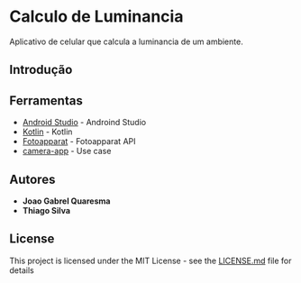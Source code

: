 # Calculo de Luminancia

Aplicativo de celular que calcula a luminancia de um ambiente.


## Introdução




## Ferramentas

* [Android Studio](https://developer.android.com/studio) - Androind Studio
* [Kotlin](https://kotlinlang.org/) - Kotlin
* [Fotoapparat](https://github.com/RedApparat/Fotoapparat) - Fotoapparat API
* [camera-app](https://gabrieltanner.org/blog/camera-app) - Use case


## Autores

* **Joao Gabrel Quaresma**
* **Thiago Silva**


## License

This project is licensed under the MIT License - see the [LICENSE.md](LICENSE.md) file for details
